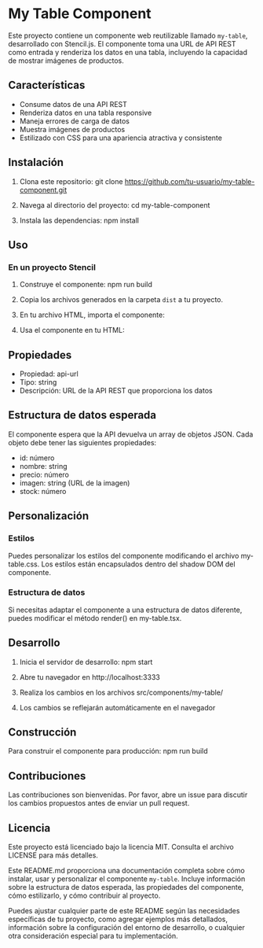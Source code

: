 # My Table Component

Este proyecto contiene un componente web reutilizable llamado `my-table`, desarrollado con Stencil.js. El componente toma una URL de API REST como entrada y renderiza los datos en una tabla, incluyendo la capacidad de mostrar imágenes de productos.

## Características

- Consume datos de una API REST
- Renderiza datos en una tabla responsive
- Maneja errores de carga de datos
- Muestra imágenes de productos
- Estilizado con CSS para una apariencia atractiva y consistente

## Instalación

1. Clona este repositorio:
    git clone https://github.com/tu-usuario/my-table-component.git

2. Navega al directorio del proyecto:
    cd my-table-component

3. Instala las dependencias:
    npm install

## Uso

### En un proyecto Stencil

1. Construye el componente:
    npm run build

2. Copia los archivos generados en la carpeta `dist` a tu proyecto.

3. En tu archivo HTML, importa el componente:

<script type="module" src="/path/to/my-table.esm.js"></script>

4. Usa el componente en tu HTML:

<my-table api-url="https://tu-api.com/productos"></my-table>

## Propiedades

- Propiedad: api-url
- Tipo: string
- Descripción: URL de la API REST que proporciona los datos

## Estructura de datos esperada
El componente espera que la API devuelva un array de objetos JSON. Cada objeto debe tener las siguientes propiedades:

- id: número
- nombre: string
- precio: número
- imagen: string (URL de la imagen)
- stock: número

## Personalización

### Estilos
Puedes personalizar los estilos del componente modificando el archivo my-table.css. Los estilos están encapsulados dentro del shadow DOM del componente.

### Estructura de datos
Si necesitas adaptar el componente a una estructura de datos diferente, puedes modificar el método render() en my-table.tsx.

## Desarrollo

1. Inicia el servidor de desarrollo:
    npm start

2. Abre tu navegador en http://localhost:3333

3. Realiza los cambios en los archivos src/components/my-table/

4. Los cambios se reflejarán automáticamente en el navegador

## Construcción
Para construir el componente para producción: 
    npm run build

## Contribuciones
Las contribuciones son bienvenidas. Por favor, abre un issue para discutir los cambios propuestos antes de enviar un pull request.

## Licencia
Este proyecto está licenciado bajo la licencia MIT. Consulta el archivo LICENSE para más detalles.

Este README.md proporciona una documentación completa sobre cómo instalar, usar y personalizar el componente `my-table`. Incluye información sobre la estructura de datos esperada, las propiedades del componente, cómo estilizarlo, y cómo contribuir al proyecto.

Puedes ajustar cualquier parte de este README según las necesidades específicas de tu proyecto, como agregar ejemplos más detallados, información sobre la configuración del entorno de desarrollo, o cualquier otra consideración especial para tu implementación.